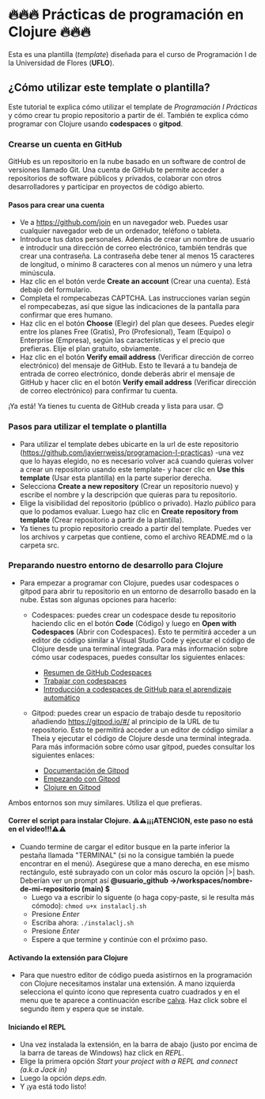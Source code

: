 # 🔥🔥🔥 Prácticas de programación en Clojure 🔥🔥🔥

Esta es una plantilla (*template*) diseñada para el curso de Programación I de la Universidad de Flores (**UFLO**).

## ¿Cómo utilizar este template o plantilla?

Este tutorial te explica cómo utilizar el template de *Programación I Prácticas* y cómo crear tu propio repositorio a partir de él. También te explica cómo programar con Clojure usando **codespaces** o **gitpod**.

### Crearse un cuenta en GitHub

GitHub es un repositorio en la nube basado en un software de control de versiones llamado Git. Una cuenta de GitHub te permite acceder a repositorios de software públicos y privados, colaborar con otros desarrolladores y participar en proyectos de código abierto.

#### Pasos para crear una cuenta

- Ve a https://github.com/join en un navegador web. Puedes usar cualquier navegador web de un ordenador, teléfono o tableta.
- Introduce tus datos personales. Además de crear un nombre de usuario e introducir una dirección de correo electrónico, también tendrás que crear una contraseña. La contraseña debe tener al menos 15 caracteres de longitud, o mínimo 8 caracteres con al menos un número y una letra minúscula.
- Haz clic en el botón verde **Create an account** (Crear una cuenta). Está debajo del formulario.
- Completa el rompecabezas CAPTCHA. Las instrucciones varían según el rompecabezas, así que sigue las indicaciones de la pantalla para confirmar que eres humano.
- Haz clic en el botón **Choose** (Elegir) del plan que desees. Puedes elegir entre los planes Free (Gratis), Pro (Profesional), Team (Equipo) o Enterprise (Empresa), según las características y el precio que prefieras. Elije el plan gratuito, obviamente.
- Haz clic en el botón **Verify email address** (Verificar dirección de correo electrónico) del mensaje de GitHub. Esto te llevará a tu bandeja de entrada de correo electrónico, donde deberás abrir el mensaje de GitHub y hacer clic en el botón **Verify email address** (Verificar dirección de correo electrónico) para confirmar tu cuenta.

¡Ya está! Ya tienes tu cuenta de GitHub creada y lista para usar. 😊

### Pasos para utilizar el template o plantilla

- Para utilizar el template debes ubicarte en la url de este repositorio (https://github.com/javierrweiss/programacion-I-practicas) -una vez que lo hayas elegido, no es necesario volver acá cuando quieras volver a crear un repositorio usando este template- y hacer clic en **Use this template** (Usar esta plantilla) en la parte superior derecha.
- Selecciona **Create a new repository** (Crear un repositorio nuevo) y escribe el nombre y la descripción que quieras para tu repositorio.
- Elige la visibilidad del repositorio (público o privado). Hazlo *público* para que lo podamos evaluar. Luego haz clic en **Create repository from template** (Crear repositorio a partir de la plantilla).
- Ya tienes tu propio repositorio creado a partir del template. Puedes ver los archivos y carpetas que contiene, como el archivo README.md o la carpeta src.

### Preparando nuestro entorno de desarrollo para Clojure

- Para empezar a programar con Clojure, puedes usar codespaces o gitpod para abrir tu repositorio en un entorno de desarrollo basado en la nube. Estas son algunas opciones para hacerlo:

  - Codespaces: puedes crear un codespace desde tu repositorio haciendo clic en el botón **Code** (Código) y luego en **Open with Codespaces** (Abrir con Codespaces). Esto te permitirá acceder a un editor de código similar a Visual Studio Code y ejecutar el código de Clojure desde una terminal integrada. Para más información sobre cómo usar codespaces, puedes consultar los siguientes enlaces:

    - [Resumen de GitHub Codespaces](https://docs.github.com/es/codespaces/overview)
    - [Trabajar con codespaces](https://docs.github.com/es/codespaces/developing-in-codespaces/working-with-codespaces)
    - [Introducción a codespaces de GitHub para el aprendizaje automático](https://docs.github.com/es/codespaces/developing-in-codespaces/getting-started-with-github-codespaces-for-machine-learning)

  - Gitpod: puedes crear un espacio de trabajo desde tu repositorio añadiendo https://gitpod.io/#/ al principio de la URL de tu repositorio. Esto te permitirá acceder a un editor de código similar a Theia y ejecutar el código de Clojure desde una terminal integrada. Para más información sobre cómo usar gitpod, puedes consultar los siguientes enlaces:

    - [Documentación de Gitpod](https://www.gitpod.io/docs/)
    - [Empezando con Gitpod](https://www.gitpod.io/docs/getting-started/)
    - [Clojure en Gitpod](https://www.gitpod.io/docs/languages/clojure/)

Ambos entornos son muy similares. Utiliza el que prefieras. 

#### Correr el script para instalar Clojure. ⚠️⚠️¡¡¡ATENCION, este paso no está en el video!!!⚠️⚠️

- Cuando termine de cargar el editor busque en la parte inferior la pestaña llamada "TERMINAL" (si no la consigue también la puede encontrar en el menú). Asegúrese que a mano derecha, en ese mismo rectángulo, esté subrayado con un color más oscuro la opción |>| bash. Deberían ver un prompt así **@usuario_github ->/workspaces/nombre-de-mi-repositorio (main) $**
  - Luego va a escribir lo siguente (o haga copy-paste, si le resulta más cómodo):
    ```chmod u+x instalaclj.sh```
  - Presione *Enter*
  - Escriba ahora:
    ```./instalaclj.sh```
  - Presione *Enter*
  - Espere a que termine y continúe con el próximo paso.

#### Activando la extensión para Clojure

- Para que nuestro editor de código pueda asistirnos en la programación con Clojure necesitamos instalar una extensión. A mano izquierda selecciona el quinto ícono que representa cuatro cuadrados y en el menu que te aparece a continuación escribe [calva](https://calva.io/).
Haz click sobre el segundo ítem y espera que se instale. 

#### Iniciando el REPL

- Una vez instalada la extensión, en la barra de abajo (justo por encima de la barra de tareas de Windows) haz click en *REPL*. 
- Elige la primera opción *Start your project with a REPL and connect (a.k.a Jack in)*
- Luego la opción *deps.edn*.  
- Y ¡ya está todo listo!


